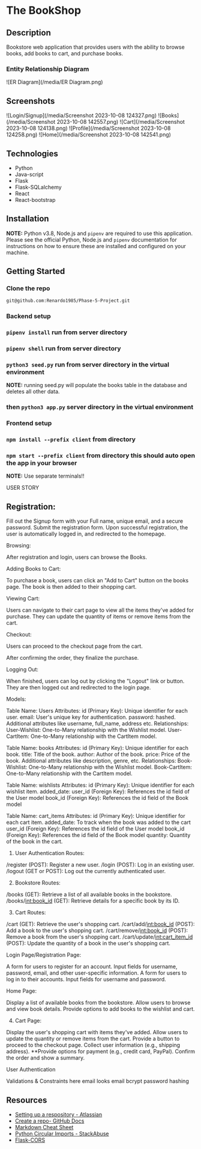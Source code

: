 # The BookShop

## Description
Bookstore web application that provides users with the ability to browse books, add books to cart, and purchase books. 

### Entity Relationship Diagram
![ER Diagram](/media/ER Diagram.png)

## Screenshots

![Login/Signup](/media/Screenshot 2023-10-08 124327.png)
![Books](/media/Screenshot 2023-10-08 142557.png)
![Cart](/media/Screenshot 2023-10-08 124138.png)
![Profile](/media/Screenshot 2023-10-08 124258.png)
![Home](/media/Screenshot 2023-10-08 142541.png)



## Technologies
<ul>
    <li>Python</li>
    <li>Java-script</li>
    <li>Flask</li>
    <li>Flask-SQLalchemy</li>
    <li>React</li>
    <li>React-bootstrap</li>   
</ul>

## Installation

**NOTE:** Python v3.8, Node.js and `pipenv` are required to use this application. Please see the official Python, Node.js and `pipenv` documentation for instructions on how to ensure these are installed and configured on your machine.

## Getting Started
### Clone the repo
```bash
git@github.com:Renardo1985/Phase-5-Project.git
```
### Backend setup  
### `pipenv install` run from server directory
### `pipenv shell` run from server directory
### `python3 seed.py` run from server directory in the virtual environment
**NOTE:** running seed.py will populate the books table in the database and deletes all other data.
### then `python3 app.py` server directory in the virtual environment

### Frontend setup
### `npm install --prefix client` from directory
### `npm start --prefix client` from directory this should auto open the app in your browser

**NOTE:** Use separate terminals!!



USER STORY

## Registration:

Fill out the Signup form with your Full name, unique email, and a secure password.
Submit the registration form.
Upon successful registration, the user is automatically logged in, and redirected to the homepage.

Browsing:

After registration and login, users can browse the Books.

Adding Books to Cart:

To purchase a book, users can click an "Add to Cart" button on the books page.
The book is then added to their shopping cart.

Viewing Cart:

Users can navigate to their cart page to view all the items they've added for purchase.
They can update the quantity of items or remove items from the cart.

Checkout:

Users can proceed to the checkout page from the cart.

After confirming the order, they finalize the purchase.

Logging Out:

When finished, users can log out by clicking the "Logout" link or button.
They are then logged out and redirected to the login page.




Models:

Table Name: Users
Attributes:
id (Primary Key): Unique identifier for each user.
email: User's unique key for authentication.
password: hashed.
Additional attributes like username, full_name, address etc.
Relationships:
User-Wishlist: One-to-Many relationship with the Wishlist model.
User-CartItem: One-to-Many relationship with the CartItem model.

Table Name: books
Attributes:
id (Primary Key): Unique identifier for each book.
title: Title of the book.
author: Author of the book.
price: Price of the book.
Additional attributes like description, genre, etc.
Relationships:
Book-Wishlist: One-to-Many relationship with the Wishlist model.
Book-CartItem: One-to-Many relationship with the CartItem model.

Table Name: wishlists
Attributes:
id (Primary Key): Unique identifier for each wishlist item.
added_date:
user_id (Foreign Key): References the id field of the User model
book_id (Foreign Key): References the id field of the Book model

Table Name: cart_items
Attributes:
id (Primary Key): Unique identifier for each cart item.
added_date: To track when the book was added to the cart
user_id (Foreign Key): References the id field of the User model
book_id (Foreign Key): References the id field of the Book model
quantity: Quantity of the book in the cart.


1. User Authentication Routes:

/register (POST): Register a new user.
/login (POST): Log in an existing user.
/logout (GET or POST): Log out the currently authenticated user.

2. Bookstore Routes:

/books (GET): Retrieve a list of all available books in the bookstore.
/books/<int:book_id> (GET): Retrieve details for a specific book by its ID.


3. Cart Routes:

/cart (GET): Retrieve the user's shopping cart.
/cart/add/<int:book_id> (POST): Add a book to the user's shopping cart.
/cart/remove/<int:book_id> (POST): Remove a book from the user's shopping cart.
/cart/update/<int:cart_item_id> (POST): Update the quantity of a book in the user's shopping cart.


Login Page/Registration Page:

A form for users to register for an account.
Input fields for username, password, email, and other user-specific information.
A form for users to log in to their accounts.
Input fields for username and password.

Home Page:

Display a list of available books from the bookstore.
Allow users to browse and view book details.
Provide options to add books to the wishlist and cart.

4. Cart Page:

Display the user's shopping cart with items they've added.
Allow users to update the quantity or remove items from the cart.
Provide a button to proceed to the checkout page.
Collect user information (e.g., shipping address).
**Provide options for payment (e.g., credit card, PayPal).
Confirm the order and show a summary.

User Authentication

Validations & Constraints here
email looks email
bcrypt
password hashing

## Resources

- [Setting up a respository - Atlassian](https://www.atlassian.com/git/tutorials/setting-up-a-repository)
- [Create a repo- GitHub Docs](https://docs.github.com/en/get-started/quickstart/create-a-repo)
- [Markdown Cheat Sheet](https://www.markdownguide.org/cheat-sheet/)
- [Python Circular Imports - StackAbuse](https://stackabuse.com/python-circular-imports/)
- [Flask-CORS](https://flask-cors.readthedocs.io/en/latest/)
